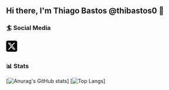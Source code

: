 ## Hi there, I'm Thiago Bastos @thibastos0 👋

### 🏄 Social Media
[<img src="https://github.com/thibastos0/thibastos0/blob/main/assets/square-x-twitter-brands.svg" width="30">](https://x.com/thibastos2)



### 📊 Stats
[![Anurag's GitHub stats](https://github-readme-stats.vercel.app/api?username=thibastos0&show_icons=true&theme=github_dark&hide=stars)]
[![Top Langs](https://github-readme-stats.vercel.app/api/top-langs/?username=thibastos0&layout=compact&langs_count=8&theme=github_dark)]


<!--
**thibastos0/thibastos0** is a ✨ _special_ ✨ repository because its `README.md` (this file) appears on your GitHub profile.

Here are some ideas to get you started:

- 🔭 I’m currently working on ...
- 🌱 I’m currently learning ...
- 👯 I’m looking to collaborate on ...
- 🤔 I’m looking for help with ...
- 💬 Ask me about ...
- 📫 How to reach me: ...
- 😄 Pronouns: ...
- ⚡ Fun fact: ...
-->
